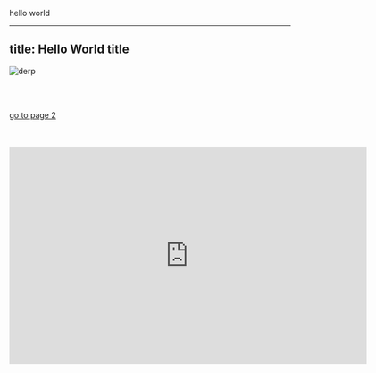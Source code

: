 hello world


---
title: Hello World title
---


![derp](https://raw.githubusercontent.com/gitgud/markdown/master/docs/room.jpg)


<br>
<br>



[go to page 2](p2.md)


<br>
<br>

<iframe src="https://docs.google.com/presentation/d/e/2PACX-1vSjyUEk9jOYf-5aYJUT898qN1qxw7Wohn-kOoniaOgfy6GhPRpMB6abZJhIzAUnB0eh0NBa9N4Dh82f/embed?start=false&loop=false&delayms=15000" frameborder="0" width="640" height="389" allowfullscreen="true" mozallowfullscreen="true" webkitallowfullscreen="true"></iframe>



<br>
<br>
